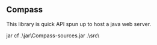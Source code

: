 ## Compass

This library is quick API spun up to host a java web server.

jar cf .\jar\Compass-sources.jar .\src\